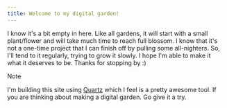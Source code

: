 ```yaml
---
title: Welcome to my digital garden!
---
```


I know it's a bit empty in here. Like all gardens, it will start with a small plant/flower and will take much time to reach full blossom. I know that it's not a one-time project that I can finish off by pulling some all-nighters. So, I'll tend to it regularly, trying to grow it slowly. I hope I'm able to make it what it deserves to be. Thanks for stopping by :)
> [!NOTE]
> I'm building this site using [Quartz](https://quartz.jzhao.xyz) which I feel is a pretty awesome tool. If you are thinking about making a digital garden. Go give it a try.
